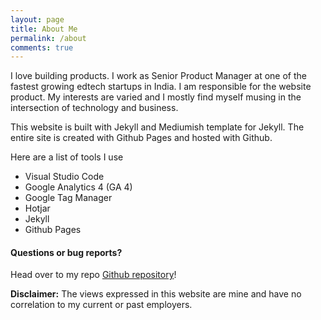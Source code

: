 ```yaml
---
layout: page
title: About Me
permalink: /about
comments: true
---
```


I love building products. I work as Senior Product Manager at one of the fastest growing edtech startups in India. I am responsible for the website product. My interests are varied and I mostly find myself musing in the intersection of technology and business.    
  
  
This website is built with Jekyll and Mediumish template for Jekyll. The entire site is created with Github Pages and hosted with Github. 

Here are a list of tools I use
- Visual Studio Code
- Google Analytics 4 (GA 4)
- Google Tag Manager
- Hotjar
- Jekyll
- Github Pages

#### Questions or bug reports?

Head over to my repo [Github repository](https://github.com/dasbishnu/dasbishnu.github.io)!

**Disclaimer:** The views expressed in this website are mine and have no correlation to my current or past employers.

